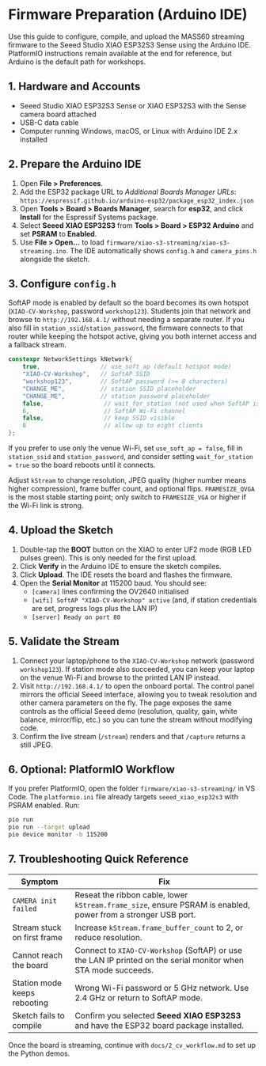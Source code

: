 # Firmware Preparation (Arduino IDE)

Use this guide to configure, compile, and upload the MASS60 streaming firmware to the Seeed Studio XIAO ESP32S3 Sense using the Arduino IDE. PlatformIO instructions remain available at the end for reference, but Arduino is the default path for workshops.

## 1. Hardware and Accounts

- Seeed Studio XIAO ESP32S3 Sense or XIAO ESP32S3 with the Sense camera board attached
- USB-C data cable
- Computer running Windows, macOS, or Linux with Arduino IDE 2.x installed

## 2. Prepare the Arduino IDE

1. Open **File > Preferences**.
2. Add the ESP32 package URL to *Additional Boards Manager URLs*: `https://espressif.github.io/arduino-esp32/package_esp32_index.json`
3. Open **Tools > Board > Boards Manager**, search for **esp32**, and click **Install** for the Espressif Systems package.
4. Select **Seeed XIAO ESP32S3** from **Tools > Board > ESP32 Arduino** and set **PSRAM** to **Enabled**.
5. Use **File > Open...** to load `firmware/xiao-s3-streaming/xiao-s3-streaming.ino`. The IDE automatically shows `config.h` and `camera_pins.h` alongside the sketch.

## 3. Configure `config.h`

SoftAP mode is enabled by default so the board becomes its own hotspot (`XIAO-CV-Workshop`, password `workshop123`). Students join that network and browse to `http://192.168.4.1/` without needing a separate router. If you also fill in `station_ssid`/`station_password`, the firmware connects to that router while keeping the hotspot active, giving you both internet access and a fallback stream.

```cpp
constexpr NetworkSettings kNetwork{
    true,                 // use_soft_ap (default hotspot mode)
    "XIAO-CV-Workshop",   // SoftAP SSID
    "workshop123",        // SoftAP password (>= 8 characters)
    "CHANGE_ME",          // station SSID placeholder
    "CHANGE_ME",          // station password placeholder
    false,                 // wait_for_station (not used when SoftAP is active)
    6,                     // SoftAP Wi-Fi channel
    false,                 // keep SSID visible
    8                      // allow up to eight clients
};
```

If you prefer to use only the venue Wi-Fi, set `use_soft_ap = false`, fill in `station_ssid` and `station_password`, and consider setting `wait_for_station = true` so the board reboots until it connects.

Adjust `kStream` to change resolution, JPEG quality (higher number means higher compression), frame buffer count, and optional flips. `FRAMESIZE_QVGA` is the most stable starting point; only switch to `FRAMESIZE_VGA` or higher if the Wi-Fi link is strong.

## 4. Upload the Sketch

1. Double-tap the **BOOT** button on the XIAO to enter UF2 mode (RGB LED pulses green). This is only needed for the first upload.
2. Click **Verify** in the Arduino IDE to ensure the sketch compiles.
3. Click **Upload**. The IDE resets the board and flashes the firmware.
4. Open the **Serial Monitor** at 115200 baud. You should see:
   - `[camera]` lines confirming the OV2640 initialised
   - `[wifi] SoftAP "XIAO-CV-Workshop" active` (and, if station credentials are set, progress logs plus the LAN IP)
   - `[server] Ready on port 80`

## 5. Validate the Stream

1. Connect your laptop/phone to the `XIAO-CV-Workshop` network (password `workshop123`). If station mode also succeeded, you can keep your laptop on the venue Wi-Fi and browse to the printed LAN IP instead.
2. Visit `http://192.168.4.1/` to open the onboard portal. The control panel mirrors the official Seeed interface, allowing you to tweak resolution and other camera parameters on the fly. The page exposes the same controls as the official Seeed demo (resolution, quality, gain, white balance, mirror/flip, etc.) so you can tune the stream without modifying code.
3. Confirm the live stream (`/stream`) renders and that `/capture` returns a still JPEG.

## 6. Optional: PlatformIO Workflow

If you prefer PlatformIO, open the folder `firmware/xiao-s3-streaming/` in VS Code. The `platformio.ini` file already targets `seeed_xiao_esp32s3` with PSRAM enabled. Run:

```bash
pio run
pio run --target upload
pio device monitor -b 115200
```

## 7. Troubleshooting Quick Reference

| Symptom | Fix |
|---------|-----|
| `CAMERA init failed` | Reseat the ribbon cable, lower `kStream.frame_size`, ensure PSRAM is enabled, power from a stronger USB port. |
| Stream stuck on first frame | Increase `kStream.frame_buffer_count` to 2, or reduce resolution. |
| Cannot reach the board | Connect to `XIAO-CV-Workshop` (SoftAP) or use the LAN IP printed on the serial monitor when STA mode succeeds. |
| Station mode keeps rebooting | Wrong Wi-Fi password or 5 GHz network. Use 2.4 GHz or return to SoftAP mode. |
| Sketch fails to compile | Confirm you selected **Seeed XIAO ESP32S3** and have the ESP32 board package installed. |

Once the board is streaming, continue with `docs/2_cv_workflow.md` to set up the Python demos.